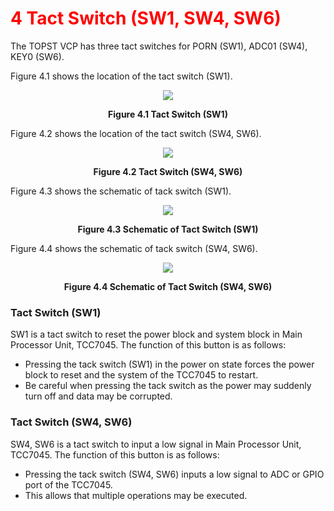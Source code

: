 <h1 style="color:red">
  4 Tact Switch (SW1, SW4, SW6)
</h1>


The TOPST VCP has three tact switches for PORN (SW1), ADC01 (SW4), KEY0 (SW6).  

Figure 4.1 shows the location of the tact switch (SW1).  
<p align="center"><img src="https://github.com/Topst-Dev/Documentation/assets/161264431/6b1f58e9-403e-4198-affc-802f54b9047c"</p>  
<p align="center"><strong>Figure 4.1 Tact Switch (SW1)</strong></p>


Figure 4.2 shows the location of the tact switch (SW4, SW6).
<p align="center"><img src="https://github.com/Topst-Dev/Documentation/assets/161264431/c36b6b47-a028-426e-ad21-ec2f05cc7cd8"</p>
<p align="center"><strong>Figure 4.2 Tact Switch (SW4, SW6)</strong></p>



Figure 4.3 shows the schematic of tack switch (SW1).
<p align="center"><img src="https://github.com/Topst-Dev/Documentation/assets/161264431/8ff11f85-39a5-42cc-827c-32b92b2b6a6e"></p>  
<p align="center"><strong>Figure 4.3 Schematic of Tact Switch (SW1)</strong></p>


Figure 4.4 shows the schematic of tack switch (SW4, SW6).
<p align="center"><img src="https://github.com/Topst-Dev/Documentation/assets/161264431/d0fe379c-3828-457c-9b2a-d38106b32416"</p>
<p align="center"><strong>Figure 4.4 Schematic of Tact Switch (SW4, SW6)</strong>


### Tact Switch (SW1)  
SW1 is a tact switch to reset the power block and system block in Main Processor Unit, TCC7045. The function of this button is as follows:  
- Pressing the tack switch (SW1) in the power on state forces the power block to reset and the system of the TCC7045 to restart.
-  Be careful when pressing the tack switch as the power may suddenly turn off and data may be corrupted.


### Tact Switch (SW4, SW6)
SW4, SW6 is a tact switch to input a low signal in Main Processor Unit, TCC7045. The function of this button is as follows:  
- Pressing the tack switch (SW4, SW6) inputs a low signal to ADC or GPIO port of the TCC7045.
- This allows that multiple operations may be executed.

